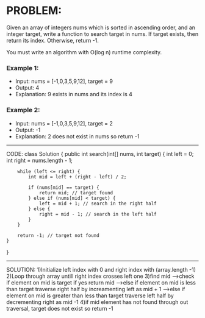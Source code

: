 # PROBLEM:
Given an array of integers nums which is sorted in ascending order, and an integer target, write a function to search target in nums. If target exists, then return its index. Otherwise, return -1.

You must write an algorithm with O(log n) runtime complexity.

### Example 1:

- Input: nums = [-1,0,3,5,9,12], target = 9
- Output: 4
- Explanation: 9 exists in nums and its index is 4

### Example 2:

- Input: nums = [-1,0,3,5,9,12], target = 2
- Output: -1
- Explanation: 2 does not exist in nums so return -1
________________________________________________________________________________________________________________________
CODE:
class Solution {
    public int search(int[] nums, int target) {
        int left = 0;
        int right = nums.length - 1;

        while (left <= right) {
            int mid = left + (right - left) / 2;

            if (nums[mid] == target) {
                return mid; // target found
            } else if (nums[mid] < target) {
                left = mid + 1; // search in the right half
            } else {
                right = mid - 1; // search in the left half
            }
        }

        return -1; // target not found
    }
}
_________________________________________________________________________________________________________________________
SOLUTION:
1)Initialize left index with 0 and right index with (array.length -1)
2)Loop through array untill right index crosses left one
3)find mid
-->check if element on mid is target if yes return mid
-->else if element on mid is less than target traverse right half by increamenting left as mid + 1
-->else if element on mid is greater than less than target traverse left half by decrementing right as mid -1
4)if mid element has not found through out traversal, target does not exist so return -1
